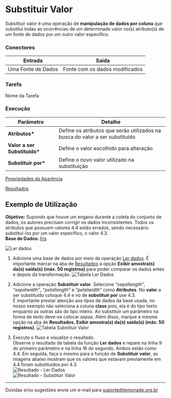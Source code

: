 # Substituir Valor

Substituir valor é uma operação de **manipulação de dados por coluna** que substitui todas as ocorrências de um determinado valor no(s) atributo(s) de um fonte de dados por um outro valor específico.


### Conectores
| Entrada | Saída |
| --- | --- |
| Uma Fonte de Dados | Fonte com os dados modificados |

### Tarefa
Nome da Tarefa

### Execução
| Parâmetro | Detalhe |
| --- | --- |
| **Atributos\*** | Define os atributos que serão utilizados na busca do valor a ser substituído |
| **Valor a ser Substituído\*** | Define o valor escolhido para alteração |
| **Substituir por\*** | Define o novo valor utilizado na substituição |

[Propriedades da Aparência][1]

[Resultados][2]


## Exemplo de Utilização
**Objetivo:** Supondo que houve um engano durante a coleta do conjunto de dados, os autores precisam corrigir os dados inconsistentes. Todos os atributos que possuem valores 4.4 estão errados, sendo necessário substituí-los por um valor específico, o valor 4.3.\
**Base de Dados:** [Íris][3]
	
![Ler dados](/img/spark/manipulacao_de_dados/coluna_substituir_valor/image2.png)

1. Adicione uma base de dados por meio da operação [Ler dados][4]. É importante marcar na aba de [Resultados][2] a opção **Exibir amostra(s) da(s) saída(s) (máx. 50 registros)** para poder comparar os dados antes e depois da transformação.
	![Tabela Ler Dados](/img/spark/manipulacao_de_dados/coluna_substituir_valor/image3.png)
	
2. Adicione a operação **Substituir valor**. Selecione *“sepallength”*, *“sepalwidth”*, *“petallength”* e *"petalwidth”* como **Atributos**. No **valor** a ser substituído coloque 4.4 e no de **substituir por** use 4.3.\
	É importante prestar atenção aos tipos de dados da base usada, no nosso exemplo não seleciona a coluna **class** pois, ela é do tipo texto enquanto as outras são do tipo inteiro. Ao substituir um parâmetro na forma de texto deve-se colocar aspas. Além disso, marque a mesma opção na aba de **Resultados**, **Exibir amostra(s) da(s) saída(s) (máx. 50 registros)**.
	![Tabela Substituir Valor](/img/spark/manipulacao_de_dados/coluna_substituir_valor/image4.png)

3.  Execute o fluxo e visualize o resultado.\
	Observe o resultado da tabela da função **Ler dados** e repare na linha 9 do primeiro parâmetro e na linha 16 do segundo. Ambos estão como 4.4. Em seguida, faça o mesmo para a função de **Substituir valor**, as imagens abaixo mostram que os valores que estavam previamente em 4.4 foram substituídos por 4.3.\
	![Resultado - Ler Dados](/img/spark/manipulacao_de_dados/coluna_substituir_valor/image1.png)\
	![Resultado - Substituir Valor](/img/spark/manipulacao_de_dados/coluna_substituir_valor/image5.png)
	
-----

Dúvidas e/ou sugestões envie um e-mail para suporte@lemonade.org.br

[1]: /pt-br/spark/documentacao-geral/aba-aparencia.html
[2]: /pt-br/spark/documentacao-geral/aba-resultados.html
[3]: /pt-br/spark/base-de-dados/#iris
[4]: /pt-br/spark/entrada-e-saida/ler-dados.html